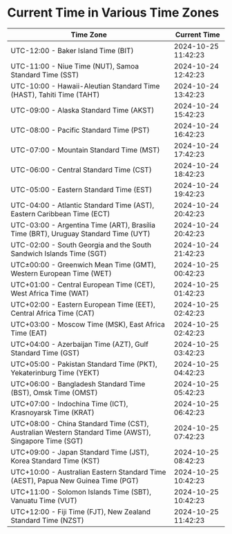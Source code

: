 # Current Time in Various Time Zones

| Time Zone | Current Time |
|-----------|--------------|
| UTC-12:00 - Baker Island Time (BIT) | 2024-10-25 11:42:23 |
| UTC-11:00 - Niue Time (NUT), Samoa Standard Time (SST) | 2024-10-24 12:42:23 |
| UTC-10:00 - Hawaii-Aleutian Standard Time (HAST), Tahiti Time (TAHT) | 2024-10-24 13:42:23 |
| UTC-09:00 - Alaska Standard Time (AKST) | 2024-10-24 15:42:23 |
| UTC-08:00 - Pacific Standard Time (PST) | 2024-10-24 16:42:23 |
| UTC-07:00 - Mountain Standard Time (MST) | 2024-10-24 17:42:23 |
| UTC-06:00 - Central Standard Time (CST) | 2024-10-24 18:42:23 |
| UTC-05:00 - Eastern Standard Time (EST) | 2024-10-24 19:42:23 |
| UTC-04:00 - Atlantic Standard Time (AST), Eastern Caribbean Time (ECT) | 2024-10-24 20:42:23 |
| UTC-03:00 - Argentina Time (ART), Brasília Time (BRT), Uruguay Standard Time (UYT) | 2024-10-24 20:42:23 |
| UTC-02:00 - South Georgia and the South Sandwich Islands Time (SGT) | 2024-10-24 21:42:23 |
| UTC±00:00 - Greenwich Mean Time (GMT), Western European Time (WET) | 2024-10-25 00:42:23 |
| UTC+01:00 - Central European Time (CET), West Africa Time (WAT) | 2024-10-25 01:42:23 |
| UTC+02:00 - Eastern European Time (EET), Central Africa Time (CAT) | 2024-10-25 02:42:23 |
| UTC+03:00 - Moscow Time (MSK), East Africa Time (EAT) | 2024-10-25 02:42:23 |
| UTC+04:00 - Azerbaijan Time (AZT), Gulf Standard Time (GST) | 2024-10-25 03:42:23 |
| UTC+05:00 - Pakistan Standard Time (PKT), Yekaterinburg Time (YEKT) | 2024-10-25 04:42:23 |
| UTC+06:00 - Bangladesh Standard Time (BST), Omsk Time (OMST) | 2024-10-25 05:42:23 |
| UTC+07:00 - Indochina Time (ICT), Krasnoyarsk Time (KRAT) | 2024-10-25 06:42:23 |
| UTC+08:00 - China Standard Time (CST), Australian Western Standard Time (AWST), Singapore Time (SGT) | 2024-10-25 07:42:23 |
| UTC+09:00 - Japan Standard Time (JST), Korea Standard Time (KST) | 2024-10-25 08:42:23 |
| UTC+10:00 - Australian Eastern Standard Time (AEST), Papua New Guinea Time (PGT) | 2024-10-25 10:42:23 |
| UTC+11:00 - Solomon Islands Time (SBT), Vanuatu Time (VUT) | 2024-10-25 10:42:23 |
| UTC+12:00 - Fiji Time (FJT), New Zealand Standard Time (NZST) | 2024-10-25 11:42:23 |

